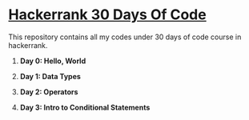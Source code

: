 # [Hackerrank 30 Days Of Code](https://www.hackerrank.com/domains/tutorials/30-days-of-code)

This repository contains all my codes under 30 days of code course in hackerrank.

1. **Day 0: Hello, World**

2. **Day 1: Data Types**

3. **Day 2: Operators**

4. **Day 3: Intro to Conditional Statements**

